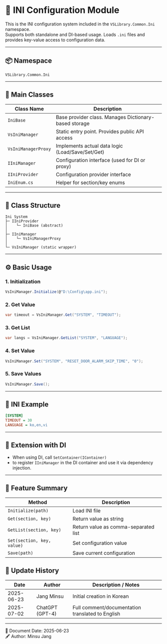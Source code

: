 ﻿# 📘 INI Configuration Module

This is the INI configuration system included in the `VSLibrary.Common.Ini` namespace.  
Supports both standalone and DI-based usage. Loads `.ini` files and provides key-value access to configuration data.

---

## 📦 Namespace

```
VSLibrary.Common.Ini
```

---

## 🧱 Main Classes

| Class Name          | Description                                           |
| ------------------- | ----------------------------------------------------- |
| `IniBase`           | Base provider class. Manages Dictionary-based storage |
| `VsIniManager`      | Static entry point. Provides public API access        |
| `VsIniManagerProxy` | Implements actual data logic (Load/Save/Set/Get)      |
| `IIniManager`       | Configuration interface (used for DI or proxy)        |
| `IIniProvider`      | Configuration provider interface                      |
| `IniEnum.cs`        | Helper for section/key enums                          |


---

## 🧩 Class Structure

```
Ini System
├─ IIniProvider
│    └─ IniBase (abstract)
│
├─ IIniManager
│    └─ VsIniManagerProxy
│
└─ VsIniManager (static wrapper)
```

---

## ⚙️ Basic Usage

### 1. Initialization

```csharp
VsIniManager.Initialize(@"D:\Config\app.ini");
```

### 2. Get Value

```csharp
var timeout = VsIniManager.Get("SYSTEM", "TIMEOUT");
```

### 3. Get List

```csharp
var langs = VsIniManager.GetList("SYSTEM", "LANGUAGE");
```

### 4. Set Value
```csharp
VsIniManager.Set("SYSTEM", "RESET_DOOR_ALARM_SKIP_TIME", "0");
```

### 5. Save Values

```csharp
VsIniManager.Save();
```

---

## 📝 INI Example

```ini
[SYSTEM]
TIMEOUT = 30
LANGUAGE = ko,en,vi
```

---

## 🔧 Extension with DI

- When using DI, call `SetContainer(IContainer)`
- to register `IIniManager` in the DI container and use it via dependency injection.

---

## 📌 Feature Summary

| Method                     | Description                          |
| -------------------------- | ------------------------------------ |
| `Initialize(path)`         | Load INI file                        |
| `Get(section, key)`        | Return value as string               |
| `GetList(section, key)`    | Return value as comma-separated list |
| `Set(section, key, value)` | Set configuration value              |
| `Save(path)`               | Save current configuration           |


## 📅 Update History

| Date       | Author         | Description / Notes                     |
|------------|---------------|-----------------------------------------|
| 2025-06-23 | Jang Minsu     | Initial creation in Korean              |
| 2025-07-02 | ChatGPT (GPT-4)| Full comment/documentation translated to English |

---

📅 Document Date: 2025-06-23   
🖋️ Author: Minsu Jang


